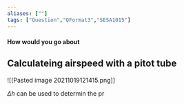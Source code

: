 ```yaml
---
aliases: [""]
tags: ["Question","QFormat3","SESA1015"]
---
```


#### How would you go about
## Calculateing airspeed with a pitot tube
![[Pasted image 20211019121415.png]]

$\Delta h$ can be used to determin the pr

